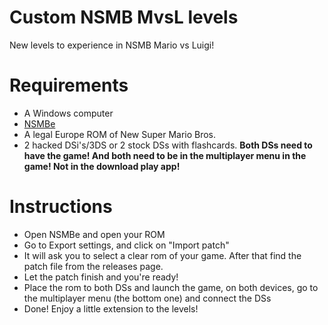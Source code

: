 # Custom NSMB MvsL levels
New levels to experience in NSMB Mario vs Luigi! 

# Requirements
* A Windows computer
* [NSMBe](https://github.com/MammaMiaTeam/NSMB-Editor/releases/tag/v5.4.1)
* A legal Europe ROM of New Super Mario Bros.
* 2 hacked DSi's/3DS or 2 stock DSs with flashcards. **Both DSs need to have the game! And both need to be in the multiplayer menu in the game! Not in the download play app!**

# Instructions
* Open NSMBe and open your ROM
* Go to Export settings, and click on "Import patch"
* It will ask you to select a clear rom of your game. After that find the patch file from the releases page.
* Let the patch finish and you're ready!
* Place the rom to both DSs and launch the game, on both devices, go to the multiplayer menu (the bottom one) and connect the DSs
* Done! Enjoy a little extension to the levels!
